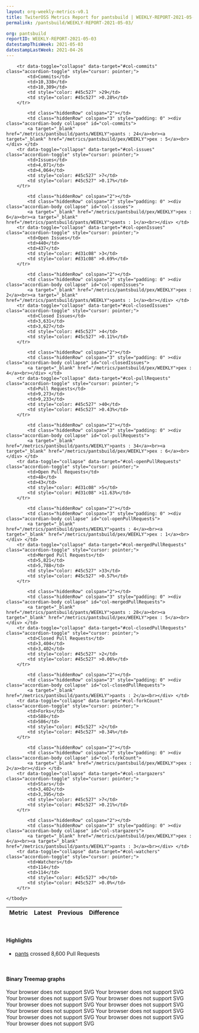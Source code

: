 ```yaml
---
layout: org-weekly-metrics-v0.1
title: TwiterOSS Metrics Report for pantsbuild | WEEKLY-REPORT-2021-05-03
permalink: /pantsbuild/WEEKLY-REPORT-2021-05-03/

org: pantsbuild
reportID: WEEKLY-REPORT-2021-05-03
datestampThisWeek: 2021-05-03
datestampLastWeek: 2021-04-26
---
```



<table class="table table-condensed" style="border-collapse:collapse;">
    <thead>
    <tr>
        <th>Metric</th>
        <th>Latest</th>
        <th>Previous</th>
        <th colspan="2" style="text-align: center;">Difference</th>
    </tr>
    </thead>
    <tbody>

        <tr data-toggle="collapse" data-target="#col-commits" class="accordion-toggle" style="cursor: pointer;">
            <td>Commits</td>
            <td>10,338</td>
            <td>10,309</td>
            <td style="color: #45c527" >29</td>
            <td style="color: #45c527" >0.28%</td>
        </tr>
        
            <td class="hiddenRow" colspan="2"></td>
            <td class="hiddenRow" colspan="3" style="padding: 0" ><div class="accordian-body collapse" id="col-commits">
            <a target="_blank" href="/metrics/pantsbuild/pants/WEEKLY">pants : 24</a><br><a target="_blank" href="/metrics/pantsbuild/pex/WEEKLY">pex : 5</a><br></div> </td>
        <tr data-toggle="collapse" data-target="#col-issues" class="accordion-toggle" style="cursor: pointer;">
            <td>Issues</td>
            <td>4,071</td>
            <td>4,064</td>
            <td style="color: #45c527" >7</td>
            <td style="color: #45c527" >0.17%</td>
        </tr>
        
            <td class="hiddenRow" colspan="2"></td>
            <td class="hiddenRow" colspan="3" style="padding: 0" ><div class="accordian-body collapse" id="col-issues">
            <a target="_blank" href="/metrics/pantsbuild/pex/WEEKLY">pex : 6</a><br><a target="_blank" href="/metrics/pantsbuild/pants/WEEKLY">pants : 1</a><br></div> </td>
        <tr data-toggle="collapse" data-target="#col-openIssues" class="accordion-toggle" style="cursor: pointer;">
            <td>Open Issues</td>
            <td>440</td>
            <td>437</td>
            <td style="color: #d31c08" >3</td>
            <td style="color: #d31c08" >0.69%</td>
        </tr>
        
            <td class="hiddenRow" colspan="2"></td>
            <td class="hiddenRow" colspan="3" style="padding: 0" ><div class="accordian-body collapse" id="col-openIssues">
            <a target="_blank" href="/metrics/pantsbuild/pex/WEEKLY">pex : 2</a><br><a target="_blank" href="/metrics/pantsbuild/pants/WEEKLY">pants : 1</a><br></div> </td>
        <tr data-toggle="collapse" data-target="#col-closedIssues" class="accordion-toggle" style="cursor: pointer;">
            <td>Closed Issues</td>
            <td>3,631</td>
            <td>3,627</td>
            <td style="color: #45c527" >4</td>
            <td style="color: #45c527" >0.11%</td>
        </tr>
        
            <td class="hiddenRow" colspan="2"></td>
            <td class="hiddenRow" colspan="3" style="padding: 0" ><div class="accordian-body collapse" id="col-closedIssues">
            <a target="_blank" href="/metrics/pantsbuild/pex/WEEKLY">pex : 4</a><br></div> </td>
        <tr data-toggle="collapse" data-target="#col-pullRequests" class="accordion-toggle" style="cursor: pointer;">
            <td>Pull Requests</td>
            <td>9,273</td>
            <td>9,233</td>
            <td style="color: #45c527" >40</td>
            <td style="color: #45c527" >0.43%</td>
        </tr>
        
            <td class="hiddenRow" colspan="2"></td>
            <td class="hiddenRow" colspan="3" style="padding: 0" ><div class="accordian-body collapse" id="col-pullRequests">
            <a target="_blank" href="/metrics/pantsbuild/pants/WEEKLY">pants : 34</a><br><a target="_blank" href="/metrics/pantsbuild/pex/WEEKLY">pex : 6</a><br></div> </td>
        <tr data-toggle="collapse" data-target="#col-openPullRequests" class="accordion-toggle" style="cursor: pointer;">
            <td>Open Pull Requests</td>
            <td>48</td>
            <td>43</td>
            <td style="color: #d31c08" >5</td>
            <td style="color: #d31c08" >11.63%</td>
        </tr>
        
            <td class="hiddenRow" colspan="2"></td>
            <td class="hiddenRow" colspan="3" style="padding: 0" ><div class="accordian-body collapse" id="col-openPullRequests">
            <a target="_blank" href="/metrics/pantsbuild/pants/WEEKLY">pants : 4</a><br><a target="_blank" href="/metrics/pantsbuild/pex/WEEKLY">pex : 1</a><br></div> </td>
        <tr data-toggle="collapse" data-target="#col-mergedPullRequests" class="accordion-toggle" style="cursor: pointer;">
            <td>Merged Pull Requests</td>
            <td>5,821</td>
            <td>5,788</td>
            <td style="color: #45c527" >33</td>
            <td style="color: #45c527" >0.57%</td>
        </tr>
        
            <td class="hiddenRow" colspan="2"></td>
            <td class="hiddenRow" colspan="3" style="padding: 0" ><div class="accordian-body collapse" id="col-mergedPullRequests">
            <a target="_blank" href="/metrics/pantsbuild/pants/WEEKLY">pants : 28</a><br><a target="_blank" href="/metrics/pantsbuild/pex/WEEKLY">pex : 5</a><br></div> </td>
        <tr data-toggle="collapse" data-target="#col-closedPullRequests" class="accordion-toggle" style="cursor: pointer;">
            <td>Closed Pull Requests</td>
            <td>3,404</td>
            <td>3,402</td>
            <td style="color: #45c527" >2</td>
            <td style="color: #45c527" >0.06%</td>
        </tr>
        
            <td class="hiddenRow" colspan="2"></td>
            <td class="hiddenRow" colspan="3" style="padding: 0" ><div class="accordian-body collapse" id="col-closedPullRequests">
            <a target="_blank" href="/metrics/pantsbuild/pants/WEEKLY">pants : 2</a><br></div> </td>
        <tr data-toggle="collapse" data-target="#col-forkCount" class="accordion-toggle" style="cursor: pointer;">
            <td>Forks</td>
            <td>588</td>
            <td>586</td>
            <td style="color: #45c527" >2</td>
            <td style="color: #45c527" >0.34%</td>
        </tr>
        
            <td class="hiddenRow" colspan="2"></td>
            <td class="hiddenRow" colspan="3" style="padding: 0" ><div class="accordian-body collapse" id="col-forkCount">
            <a target="_blank" href="/metrics/pantsbuild/pex/WEEKLY">pex : 2</a><br></div> </td>
        <tr data-toggle="collapse" data-target="#col-stargazers" class="accordion-toggle" style="cursor: pointer;">
            <td>Stars</td>
            <td>3,402</td>
            <td>3,395</td>
            <td style="color: #45c527" >7</td>
            <td style="color: #45c527" >0.21%</td>
        </tr>
        
            <td class="hiddenRow" colspan="2"></td>
            <td class="hiddenRow" colspan="3" style="padding: 0" ><div class="accordian-body collapse" id="col-stargazers">
            <a target="_blank" href="/metrics/pantsbuild/pex/WEEKLY">pex : 4</a><br><a target="_blank" href="/metrics/pantsbuild/pants/WEEKLY">pants : 3</a><br></div> </td>
        <tr data-toggle="collapse" data-target="#col-watchers" class="accordion-toggle" style="cursor: pointer;">
            <td>Watchers</td>
            <td>114</td>
            <td>114</td>
            <td style="color: #45c527" >0</td>
            <td style="color: #45c527" >0.0%</td>
        </tr>
        
    </tbody>
</table>
<br>
<h4>Highlights</h4>
<ul>
	<li><a href="/metrics/pantsbuild/pants/WEEKLY">pants</a> crossed 8,600 Pull Requests</li>
</ul>
<div class="graph-container">
<br>
<h4>Binary Treemap graphs</h4>
<div class="row">
	<object class="cell" type="image/svg+xml" data="/metrics/graphs/pantsbuild/treemap_weekly_stargazers.svg">
		Your browser does not support SVG
	</object>
	<object class="cell" type="image/svg+xml" data="/metrics/graphs/pantsbuild/treemap_weekly_openIssues.svg">
		Your browser does not support SVG
	</object>
	<object class="cell" type="image/svg+xml" data="/metrics/graphs/pantsbuild/treemap_weekly_closedPullRequests.svg">
		Your browser does not support SVG
	</object>
	<object class="cell" type="image/svg+xml" data="/metrics/graphs/pantsbuild/treemap_weekly_mergedPullRequests.svg">
		Your browser does not support SVG
	</object>
	<object class="cell" type="image/svg+xml" data="/metrics/graphs/pantsbuild/treemap_weekly_forkCount.svg">
		Your browser does not support SVG
	</object>
	<object class="cell" type="image/svg+xml" data="/metrics/graphs/pantsbuild/treemap_weekly_pullRequests.svg">
		Your browser does not support SVG
	</object>
	<object class="cell" type="image/svg+xml" data="/metrics/graphs/pantsbuild/treemap_weekly_commits.svg">
		Your browser does not support SVG
	</object>
	<object class="cell" type="image/svg+xml" data="/metrics/graphs/pantsbuild/treemap_weekly_issues.svg">
		Your browser does not support SVG
	</object>
	<object class="cell" type="image/svg+xml" data="/metrics/graphs/pantsbuild/treemap_weekly_watchers.svg">
		Your browser does not support SVG
	</object>
	<object class="cell" type="image/svg+xml" data="/metrics/graphs/pantsbuild/treemap_weekly_openPullRequests.svg">
		Your browser does not support SVG
	</object>
	<object class="cell" type="image/svg+xml" data="/metrics/graphs/pantsbuild/treemap_weekly_closedIssues.svg">
		Your browser does not support SVG
	</object>
</div>
</div>
